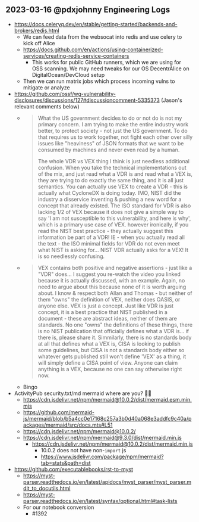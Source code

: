 ## 2023-03-16 @pdxjohnny Engineering Logs

- https://docs.celeryq.dev/en/stable/getting-started/backends-and-brokers/redis.html
  - We can feed data from the websocat into redis and use celery to kick off Alice
  - https://docs.github.com/en/actions/using-containerized-services/creating-redis-service-containers
    - This works for public GitHub runners, which we are using for OSS scanning. We may need tweaks for our OS DecentrAlice on DigitalOcean/DevCloud setup
  - Then we can run matrix jobs which process incoming vulns to mitigate or analyze
- https://github.com/ossf/wg-vulnerability-disclosures/discussions/127#discussioncomment-5335373 (Jason's relevant comments below)
  - > What the US government decides to do or not do is not my primary concern. I am trying to make the entire industry work better, to protect society - not just the US government. To do that requires us to work together, not fight each other over silly issues like "heaviness" of JSON formats that we want to be consumed by machines and never even read by a human.
    >
    > The whole VDR vs VEX thing I think is just needless additional confusion. When you take the technical implementations out of the mix, and just read what a VDR is and read what a VEX is, they are trying to do exactly the same thing, and it is all just semantics. You can actually use VEX to create a VDR - this is actually what CycloneDX is doing today. IMO, NIST did the industry a disservice inventing & pushing a new word for a concept that already existed. The ISO standard for VDR is also lacking 1/2 of VEX because it does not give a simple way to say 'I am not susceptible to this vulnerability, and here is why', which is a primary use case of VEX. however ironically, if you read the NIST best practice - they actually suggest this information be part of a VDR! IE - when you actually read all the text - the ISO minimal fields for VDR do not even meet what NIST is asking for... NIST VDR actually asks for a VEX! It is so needlessly confusing.
  - > VEX contains both positive and negative assertions - just like a "VDR" does... I suggest you re-watch the video you linked because it is actually discussed, with an example. Again, no need to argue about this because none of it is worth arguing about. I know & respect both Allan and Thomas - but neither of them "owns" the definition of VEX, neither does OASIS, or anyone else. VEX is just a concept. Just like VDR is just concept, it is a best practice that NIST published in a document - these are abstract ideas, neither of them are standards. No one "owns" the definitions of these things, there is no NIST publication that officially defines what a VDR is... if there is, please share it. Simmilarly, there is no standards body at all that defines what a VEX is, CISA is looking to publish some guidelines, but CISA is not a standards body either so whatever gets published still won't define 'VEX' as a thing, it will simply define a CISA point of view. Anyone can claim anything is a VEX, because no one can say otherwise right now.
  - Bingo
- ActivityPub security.txt/md mermaid where are you? 🧜‍♀️
  - https://cdn.jsdelivr.net/npm/mermaid@10.0.2/dist/mermaid.esm.min.mjs
  - https://github.com/mermaid-js/mermaid/blob/b5a4cc0e17168c257a3b0d40a068e3addfc9c40a/packages/mermaid/src/docs.mts#L51
  - https://cdn.jsdelivr.net/npm/mermaid@10.0.2/
  - https://cdn.jsdelivr.net/npm/mermaid@9.3.0/dist/mermaid.min.js
    - https://cdn.jsdelivr.net/npm/mermaid@10.0.2/dist/mermaid.min.js
      - 10.0.2 does not have non-`import` js
      - https://www.jsdelivr.com/package/npm/mermaid?tab=stats&path=dist
- https://github.com/executablebooks/rst-to-myst
  - https://myst-parser.readthedocs.io/en/latest/apidocs/myst_parser/myst_parser.mdit_to_docutils.html
  - https://myst-parser.readthedocs.io/en/latest/syntax/optional.html#task-lists
  - For our notebook conversion
    - #1392